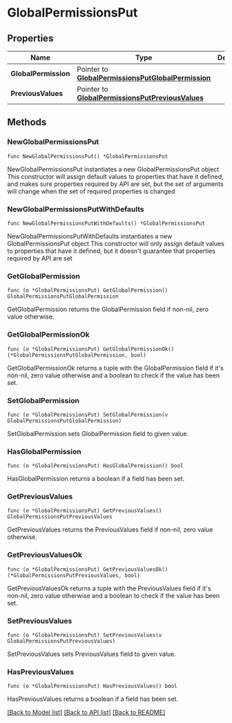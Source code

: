 # GlobalPermissionsPut

## Properties

Name | Type | Description | Notes
------------ | ------------- | ------------- | -------------
**GlobalPermission** | Pointer to [**GlobalPermissionsPutGlobalPermission**](GlobalPermissionsPutGlobalPermission.md) |  | [optional] 
**PreviousValues** | Pointer to [**GlobalPermissionsPutPreviousValues**](GlobalPermissionsPutPreviousValues.md) |  | [optional] 

## Methods

### NewGlobalPermissionsPut

`func NewGlobalPermissionsPut() *GlobalPermissionsPut`

NewGlobalPermissionsPut instantiates a new GlobalPermissionsPut object
This constructor will assign default values to properties that have it defined,
and makes sure properties required by API are set, but the set of arguments
will change when the set of required properties is changed

### NewGlobalPermissionsPutWithDefaults

`func NewGlobalPermissionsPutWithDefaults() *GlobalPermissionsPut`

NewGlobalPermissionsPutWithDefaults instantiates a new GlobalPermissionsPut object
This constructor will only assign default values to properties that have it defined,
but it doesn't guarantee that properties required by API are set

### GetGlobalPermission

`func (o *GlobalPermissionsPut) GetGlobalPermission() GlobalPermissionsPutGlobalPermission`

GetGlobalPermission returns the GlobalPermission field if non-nil, zero value otherwise.

### GetGlobalPermissionOk

`func (o *GlobalPermissionsPut) GetGlobalPermissionOk() (*GlobalPermissionsPutGlobalPermission, bool)`

GetGlobalPermissionOk returns a tuple with the GlobalPermission field if it's non-nil, zero value otherwise
and a boolean to check if the value has been set.

### SetGlobalPermission

`func (o *GlobalPermissionsPut) SetGlobalPermission(v GlobalPermissionsPutGlobalPermission)`

SetGlobalPermission sets GlobalPermission field to given value.

### HasGlobalPermission

`func (o *GlobalPermissionsPut) HasGlobalPermission() bool`

HasGlobalPermission returns a boolean if a field has been set.

### GetPreviousValues

`func (o *GlobalPermissionsPut) GetPreviousValues() GlobalPermissionsPutPreviousValues`

GetPreviousValues returns the PreviousValues field if non-nil, zero value otherwise.

### GetPreviousValuesOk

`func (o *GlobalPermissionsPut) GetPreviousValuesOk() (*GlobalPermissionsPutPreviousValues, bool)`

GetPreviousValuesOk returns a tuple with the PreviousValues field if it's non-nil, zero value otherwise
and a boolean to check if the value has been set.

### SetPreviousValues

`func (o *GlobalPermissionsPut) SetPreviousValues(v GlobalPermissionsPutPreviousValues)`

SetPreviousValues sets PreviousValues field to given value.

### HasPreviousValues

`func (o *GlobalPermissionsPut) HasPreviousValues() bool`

HasPreviousValues returns a boolean if a field has been set.


[[Back to Model list]](../README.md#documentation-for-models) [[Back to API list]](../README.md#documentation-for-api-endpoints) [[Back to README]](../README.md)


